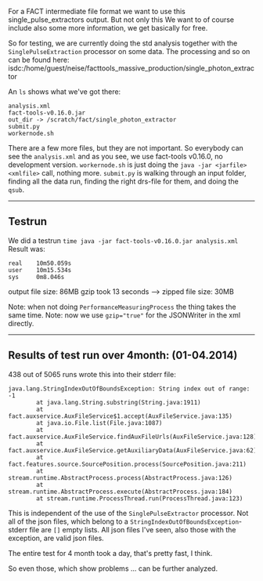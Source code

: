 For a FACT intermediate file format we want to use this single_pulse_extractors output. But not only this
We want to of course include also some more information, we get basically for free.

So for testing, we are currently doing the std analysis together with the `SinglePulseExtraction` processor on some data. The processing and so on can be found here:
    isdc:/home/guest/neise/facttools_massive_production/single_photon_extractor

An `ls` shows what we've got there:
    
    analysis.xml
    fact-tools-v0.16.0.jar
    out_dir -> /scratch/fact/single_photon_extractor
    submit.py
    workernode.sh

There are a few more files, but they are not important. 
So everybody can see the `analysis.xml` and as you see, we use fact-tools v0.16.0, no development version.
`workernode.sh` is just doing the `java -jar <jarfile> <xmlfile>` call, nothing more.
`submit.py` is walking through an input folder, finding all the data run, finding the right drs-file for them, and doing the `qsub`. 

----
## Testrun

We did a testrun `time java -jar fact-tools-v0.16.0.jar analysis.xml`
Result was:
```
real    10m50.059s
user    10m15.534s
sys     0m8.046s
```
output file size: 86MB
gzip took 13 seconds --> zipped file size: 30MB

Note: when not doing `PerformanceMeasuringProcess` the thing takes the same time. 
Note: now we use `gzip="true"` for the JSONWriter in the xml directly.

-----

## Results of test run over 4month: (01-04.2014)

438 out of 5065 runs wrote this into their stderr file:
```
java.lang.StringIndexOutOfBoundsException: String index out of range: -1
        at java.lang.String.substring(String.java:1911)
        at fact.auxservice.AuxFileService$1.accept(AuxFileService.java:135)
        at java.io.File.list(File.java:1087)
        at fact.auxservice.AuxFileService.findAuxFileUrls(AuxFileService.java:128)
        at fact.auxservice.AuxFileService.getAuxiliaryData(AuxFileService.java:62)
        at fact.features.source.SourcePosition.process(SourcePosition.java:211)
        at stream.runtime.AbstractProcess.process(AbstractProcess.java:126)
        at stream.runtime.AbstractProcess.execute(AbstractProcess.java:184)
        at stream.runtime.ProcessThread.run(ProcessThread.java:123)
```

This is independent of the use of the `SinglePulseExtractor` processor.
Not all of the json files, which belong to a `StringIndexOutOfBoundsException`-stderr file are `[]` empty lists.
All json files I've seen, also those with the exception, are valid json files.

The entire test for 4 month took a day, that's pretty fast, I think.

So even those, which show problems ... can be further analyzed.
